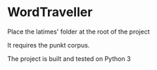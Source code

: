 # WordTraveller
Place the latimes' folder at the root of the project

It requires the punkt corpus.

The project is built and tested on Python 3
